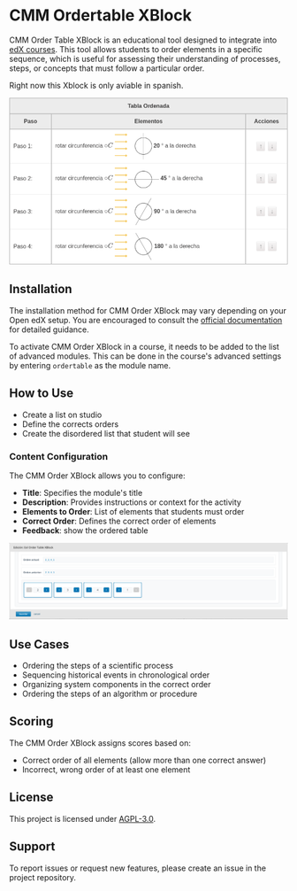 # CMM Ordertable XBlock

CMM Order Table XBlock is an educational tool designed to integrate into [edX courses](https://www.edx.org/). This tool allows students to order elements in a specific sequence, which is useful for assessing their understanding of processes, steps, or concepts that must follow a particular order.

Right now this Xblock is only aviable in spanish.


![CMM Order XBlock Usage Example](ordertable/static/images/example.png)

## Installation

The installation method for CMM Order XBlock may vary depending on your Open edX setup. You are encouraged to consult the [official documentation](https://edx.readthedocs.io/projects/edx-installing-configuring-and-running/en/latest/configuration/install_xblock.html) for detailed guidance.

To activate CMM Order XBlock in a course, it needs to be added to the list of advanced modules. This can be done in the course's advanced settings by entering `ordertable` as the module name.

## How to Use

- Create a list on studio
- Define the corrects orders
- Create the disordered list that student will see

### Content Configuration

The CMM Order XBlock allows you to configure:

- **Title**: Specifies the module's title
- **Description**: Provides instructions or context for the activity
- **Elements to Order**: List of elements that students must order
- **Correct Order**: Defines the correct order of elements
- **Feedback**: show the ordered table

![XBlock Configuration](ordertable/static/images/example-studio.png)

## Use Cases

- Ordering the steps of a scientific process
- Sequencing historical events in chronological order
- Organizing system components in the correct order
- Ordering the steps of an algorithm or procedure

## Scoring

The CMM Order XBlock assigns scores based on:
- Correct order of all elements (allow more than one correct answer)
- Incorrect, wrong order of at least one element

## License

This project is licensed under [AGPL-3.0](LICENSE).

## Support

To report issues or request new features, please create an issue in the project repository. 
